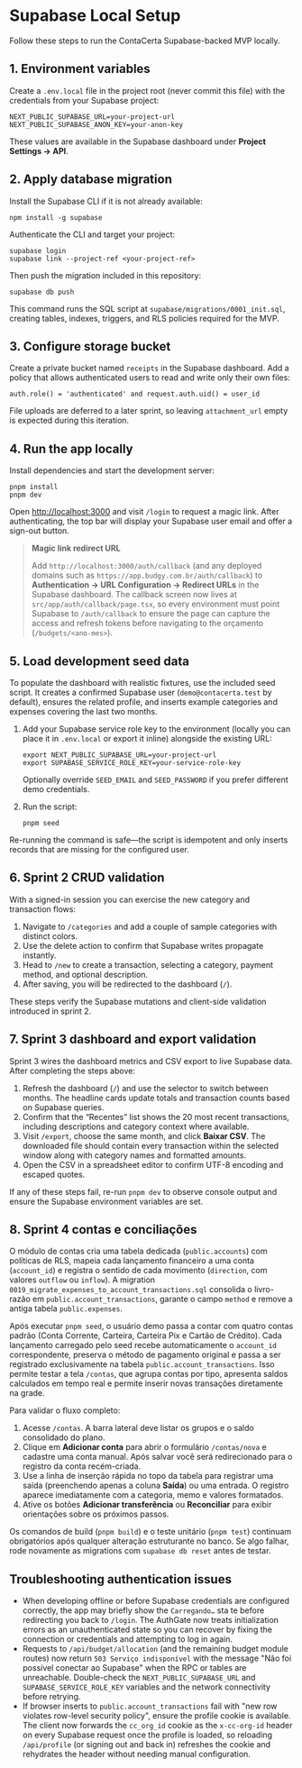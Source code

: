 # Supabase Local Setup

Follow these steps to run the ContaCerta Supabase-backed MVP locally.

## 1. Environment variables
Create a `.env.local` file in the project root (never commit this file) with the credentials from your Supabase project:

```
NEXT_PUBLIC_SUPABASE_URL=your-project-url
NEXT_PUBLIC_SUPABASE_ANON_KEY=your-anon-key
```

These values are available in the Supabase dashboard under **Project Settings → API**.

## 2. Apply database migration
Install the Supabase CLI if it is not already available:

```
npm install -g supabase
```

Authenticate the CLI and target your project:

```
supabase login
supabase link --project-ref <your-project-ref>
```

Then push the migration included in this repository:

```
supabase db push
```

This command runs the SQL script at `supabase/migrations/0001_init.sql`, creating tables, indexes, triggers, and RLS policies required for the MVP.

## 3. Configure storage bucket
Create a private bucket named `receipts` in the Supabase dashboard. Add a policy that allows authenticated users to read and write only their own files:

```
auth.role() = 'authenticated' and request.auth.uid() = user_id
```

File uploads are deferred to a later sprint, so leaving `attachment_url` empty is expected during this iteration.

## 4. Run the app locally
Install dependencies and start the development server:

```
pnpm install
pnpm dev
```

Open [http://localhost:3000](http://localhost:3000) and visit `/login` to request a magic link. After authenticating, the top bar will display your Supabase user email and offer a sign-out button.

> **Magic link redirect URL**
>
> Add `http://localhost:3000/auth/callback` (and any deployed domains such as `https://app.budgy.com.br/auth/callback`) to **Authentication → URL Configuration → Redirect URLs** in the Supabase dashboard. The callback screen now lives at `src/app/auth/callback/page.tsx`, so every environment must point Supabase to `/auth/callback` to ensure the page can capture the access and refresh tokens before navigating to the orçamento (`/budgets/<ano-mes>`).

## 5. Load development seed data

To populate the dashboard with realistic fixtures, use the included seed script. It creates a confirmed Supabase user (`demo@contacerta.test` by default), ensures the related profile, and inserts example categories and expenses covering the last two months.

1. Add your Supabase service role key to the environment (locally you can place it in `.env.local` or export it inline) alongside the existing URL:

   ```
   export NEXT_PUBLIC_SUPABASE_URL=your-project-url
   export SUPABASE_SERVICE_ROLE_KEY=your-service-role-key
   ```

   Optionally override `SEED_EMAIL` and `SEED_PASSWORD` if you prefer different demo credentials.

2. Run the script:

   ```
   pnpm seed
   ```

Re-running the command is safe—the script is idempotent and only inserts records that are missing for the configured user.

## 6. Sprint 2 CRUD validation

With a signed-in session you can exercise the new category and transaction flows:

1. Navigate to `/categories` and add a couple of sample categories with distinct colors.
2. Use the delete action to confirm that Supabase writes propagate instantly.
3. Head to `/new` to create a transaction, selecting a category, payment method, and optional description.
4. After saving, you will be redirected to the dashboard (`/`).

These steps verify the Supabase mutations and client-side validation introduced in sprint 2.

## 7. Sprint 3 dashboard and export validation

Sprint 3 wires the dashboard metrics and CSV export to live Supabase data. After completing the steps above:

1. Refresh the dashboard (`/`) and use the selector to switch between months. The headline cards update totals and transaction counts based on Supabase queries.
2. Confirm that the “Recentes” list shows the 20 most recent transactions, including descriptions and category context where available.
3. Visit `/export`, choose the same month, and click **Baixar CSV**. The downloaded file should contain every transaction within the selected window along with category names and formatted amounts.
4. Open the CSV in a spreadsheet editor to confirm UTF-8 encoding and escaped quotes.

If any of these steps fail, re-run `pnpm dev` to observe console output and ensure the Supabase environment variables are set.

## 8. Sprint 4 contas e conciliações

O módulo de contas cria uma tabela dedicada (`public.accounts`) com políticas de RLS, mapeia cada lançamento financeiro a uma
conta (`account_id`) e registra o sentido de cada movimento (`direction`, com valores `outflow` ou `inflow`). A migration
`0019_migrate_expenses_to_account_transactions.sql` consolida o livro-razão em `public.account_transactions`, garante o campo
`method` e remove a antiga tabela `public.expenses`.

Após executar `pnpm seed`, o usuário demo passa a contar com quatro contas padrão (Conta Corrente, Carteira, Carteira Pix e
Cartão de Crédito). Cada lançamento carregado pelo seed recebe automaticamente o `account_id` correspondente, preserva o método
de pagamento original e passa a ser registrado exclusivamente na tabela `public.account_transactions`. Isso permite testar a
tela `/contas`, que agrupa contas por tipo, apresenta saldos calculados em tempo real e permite inserir novas transações
diretamente na grade.

Para validar o fluxo completo:

1. Acesse `/contas`. A barra lateral deve listar os grupos e o saldo consolidado do plano.
2. Clique em **Adicionar conta** para abrir o formulário `/contas/nova` e cadastre uma conta manual. Após salvar você será
   redirecionado para o registro da conta recém-criada.
3. Use a linha de inserção rápida no topo da tabela para registrar uma saída (preenchendo apenas a coluna **Saída**) ou uma
   entrada. O registro aparece imediatamente com a categoria, memo e valores formatados.
4. Ative os botões **Adicionar transferência** ou **Reconciliar** para exibir orientações sobre os próximos passos.

Os comandos de build (`pnpm build`) e o teste unitário (`pnpm test`) continuam obrigatórios após qualquer alteração estruturante
no banco. Se algo falhar, rode novamente as migrations com `supabase db reset` antes de testar.

## Troubleshooting authentication issues

- When developing offline or before Supabase credentials are configured correctly, the app may briefly show the `Carregando…` sta
  te before redirecting you back to `/login`. The AuthGate now treats initialization errors as an unauthenticated state so you can
  recover by fixing the connection or credentials and attempting to log in again.
- Requests to `/api/budget/allocation` (and the remaining budget module routes) now return `503 Serviço indisponível` with the message
  "Não foi possível conectar ao Supabase" when the RPC or tables are unreachable. Double-check the `NEXT_PUBLIC_SUPABASE_URL` and
  `SUPABASE_SERVICE_ROLE_KEY` variables and the network connectivity before retrying.
- If browser inserts to `public.account_transactions` fail with "new row violates row-level security policy", ensure the profile
  cookie is available. The client now forwards the `cc_org_id` cookie as the `x-cc-org-id` header on every Supabase request once the
  profile is loaded, so reloading `/api/profile` (or signing out and back in) refreshes the cookie and rehydrates the header without
  needing manual configuration.
